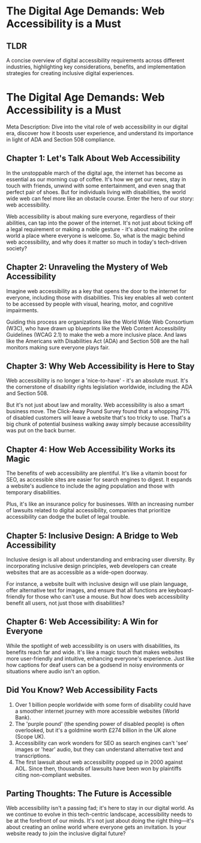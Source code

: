 # The Digital Age Demands: Web Accessibility is a Must

## TLDR
A concise overview of digital accessibility requirements across different industries, highlighting key considerations, benefits, and implementation strategies for creating inclusive digital experiences.

# The Digital Age Demands: Web Accessibility is a Must

Meta Description: Dive into the vital role of web accessibility in our digital era, discover how it boosts user experience, and understand its importance in light of ADA and Section 508 compliance.

## Chapter 1: Let's Talk About Web Accessibility

In the unstoppable march of the digital age, the internet has become as essential as our morning cup of coffee. It's how we get our news, stay in touch with friends, unwind with some entertainment, and even snag that perfect pair of shoes. But for individuals living with disabilities, the world wide web can feel more like an obstacle course. Enter the hero of our story: web accessibility.

Web accessibility is about making sure everyone, regardless of their abilities, can tap into the power of the internet. It's not just about ticking off a legal requirement or making a noble gesture - it's about making the online world a place where everyone is welcome. So, what is the magic behind web accessibility, and why does it matter so much in today's tech-driven society?

## Chapter 2: Unraveling the Mystery of Web Accessibility

Imagine web accessibility as a key that opens the door to the internet for everyone, including those with disabilities. This key enables all web content to be accessed by people with visual, hearing, motor, and cognitive impairments.

Guiding this process are organizations like the World Wide Web Consortium (W3C), who have drawn up blueprints like the Web Content Accessibility Guidelines (WCAG 2.1) to make the web a more inclusive place. And laws like the Americans with Disabilities Act (ADA) and Section 508 are the hall monitors making sure everyone plays fair.

## Chapter 3: Why Web Accessibility is Here to Stay

Web accessibility is no longer a 'nice-to-have' - it's an absolute must. It's the cornerstone of disability rights legislation worldwide, including the ADA and Section 508.

But it's not just about law and morality. Web accessibility is also a smart business move. The Click-Away Pound Survey found that a whopping 71% of disabled customers will leave a website that's too tricky to use. That's a big chunk of potential business walking away simply because accessibility was put on the back burner.

## Chapter 4: How Web Accessibility Works its Magic

The benefits of web accessibility are plentiful. It's like a vitamin boost for SEO, as accessible sites are easier for search engines to digest. It expands a website's audience to include the aging population and those with temporary disabilities.

Plus, it's like an insurance policy for businesses. With an increasing number of lawsuits related to digital accessibility, companies that prioritize accessibility can dodge the bullet of legal trouble.

## Chapter 5: Inclusive Design: A Bridge to Web Accessibility

Inclusive design is all about understanding and embracing user diversity. By incorporating inclusive design principles, web developers can create websites that are as accessible as a wide-open doorway.

For instance, a website built with inclusive design will use plain language, offer alternative text for images, and ensure that all functions are keyboard-friendly for those who can't use a mouse. But how does web accessibility benefit all users, not just those with disabilities?

## Chapter 6: Web Accessibility: A Win for Everyone

While the spotlight of web accessibility is on users with disabilities, its benefits reach far and wide. It's like a magic touch that makes websites more user-friendly and intuitive, enhancing everyone's experience. Just like how captions for deaf users can be a godsend in noisy environments or situations where audio isn't an option.

## Did You Know? Web Accessibility Facts 

1. Over 1 billion people worldwide with some form of disability could have a smoother internet journey with more accessible websites (World Bank).
2. The 'purple pound' (the spending power of disabled people) is often overlooked, but it's a goldmine worth £274 billion in the UK alone (Scope UK).
3. Accessibility can work wonders for SEO as search engines can't 'see' images or 'hear' audio, but they can understand alternative text and transcriptions.
4. The first lawsuit about web accessibility popped up in 2000 against AOL. Since then, thousands of lawsuits have been won by plaintiffs citing non-compliant websites.

## Parting Thoughts: The Future is Accessible

Web accessibility isn't a passing fad; it's here to stay in our digital world. As we continue to evolve in this tech-centric landscape, accessibility needs to be at the forefront of our minds. It's not just about doing the right thing—it's about creating an online world where everyone gets an invitation. Is your website ready to join the inclusive digital future?

